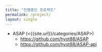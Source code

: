 ```yaml
---
title: "진행중인 프로젝트"
permalink: /project/
layout: single
---
```


- ASAP (<{{site.url}}/categories/ASAP>)
  - <https://github.com/hyot88/ASAP>
  - <https://github.com/hyot88/ASAP-api>